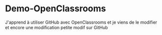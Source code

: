 # Demo-OpenClassrooms
J'apprend à utiliser GitHub avec OpenClassrooms
et je viens de le modifier
et encore une modification
petite modif sur GitHub
